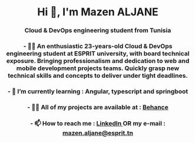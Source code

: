 <h1 align="center">Hi 👋, I'm Mazen ALJANE</h1>
<h3 align="center">Cloud & DevOps engineering student from Tunisia</h3>

<h3 align="center"> - 🦸‍♂️ An enthusiastic 23-years-old Cloud & DevOps engineering student at ESPRIT university, with board technical exposure. Bringing professionalism and dedication to web and mobile development projects teams.
Quickly grasp new technical skills and concepts to deliver under tight deadlines. </h1>

<h3 align="center">  - 🌱 I’m currently learning : Angular, typescript and springboot </h3>

<h3 align="center">   - 👨‍💻 All of my projects are available at : <a href="https://www.behance.net/mazeenaljane">Behance</a></h3>

<h3 align="center">  - 📫 How to reach me : <a href="https://linkedin.com/in/mazenaljane">LinkedIn </a> OR my e-mail : <a href="mailto:mazen.aljane@esprit.tn"> mazen.aljane@esprit.tn  </a> </h3>


